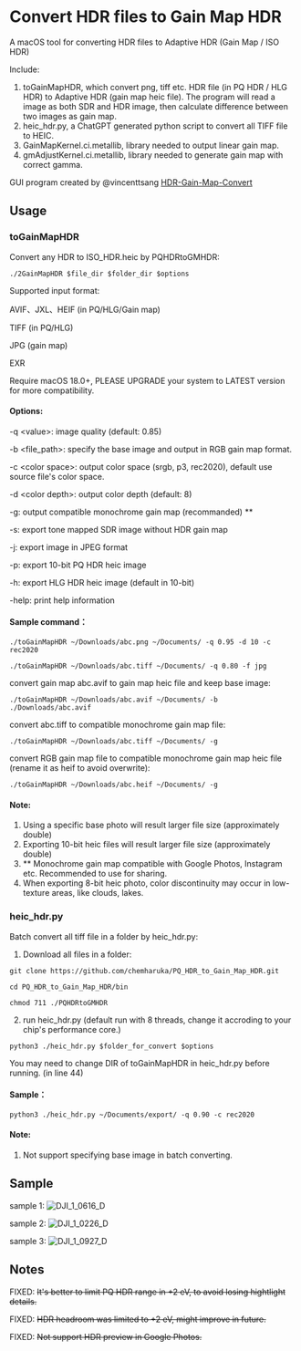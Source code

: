 # Convert HDR files to Gain Map HDR

A macOS tool for converting HDR files to Adaptive HDR (Gain Map / ISO HDR)

Include:

1. toGainMapHDR, which convert png, tiff etc. HDR file (in PQ HDR / HLG HDR) to Adaptive HDR (gain map heic file). The program will read a image as both SDR and HDR image, then calculate difference between two images as gain map.
2. heic_hdr.py, a ChatGPT generated python script to convert all TIFF file to HEIC.
3. GainMapKernel.ci.metallib, library needed to output linear gain map.
4. gmAdjustKernel.ci.metallib, library needed to generate gain map with correct gamma.

GUI program created by @vincenttsang [HDR-Gain-Map-Convert](https://github.com/vincenttsang/HDR-Gain-Map-Convert)

## Usage

### toGainMapHDR

Convert any HDR to ISO_HDR.heic by PQHDRtoGMHDR:

`./2GainMapHDR $file_dir $folder_dir $options`

Supported input format:

AVIF、JXL、HEIF (in PQ/HLG/Gain map)

TIFF (in PQ/HLG)

JPG (gain map)

EXR

Require macOS 18.0+, PLEASE UPGRADE your system to LATEST version for more compatibility.

#### Options:

-q \<value>: image quality (default: 0.85)

-b \<file_path>: specify the base image and output in RGB gain map format.

-c \<color space>: output color space (srgb, p3, rec2020), default use source file's color space.

-d \<color depth>: output color depth (default: 8)

-g: output compatible monochrome gain map (recommanded) \*\*

-s: export tone mapped SDR image without HDR gain map

-j: export image in JPEG format

-p: export 10-bit PQ HDR heic image

-h: export HLG HDR heic image (default in 10-bit)

-help: print help information

#### Sample command：

 `./toGainMapHDR ~/Downloads/abc.png ~/Documents/ -q 0.95 -d 10 -c rec2020`

 `./toGainMapHDR ~/Downloads/abc.tiff ~/Documents/ -q 0.80 -f jpg`
 
convert gain map abc.avif to gain map heic file and keep base image:
 
 `./toGainMapHDR ~/Downloads/abc.avif ~/Documents/ -b ./Downloads/abc.avif` 
 
convert abc.tiff to compatible monochrome gain map file:
 
 `./toGainMapHDR ~/Downloads/abc.tiff ~/Documents/ -g` 
 
convert RGB gain map file to compatible monochrome gain map heic file (rename it as heif to avoid overwrite):

 `./toGainMapHDR ~/Downloads/abc.heif ~/Documents/ -g` 

#### Note: 

1. Using a specific base photo will result larger file size (approximately double)
2. Exporting 10-bit heic files will result larger file size (approximately double)
3. \*\* Monochrome gain map compatible with Google Photos, Instagram etc. Recommended to use for sharing.
4. When exporting 8-bit heic photo, color discontinuity may occur in low-texture areas, like clouds, lakes.

### heic_hdr.py

Batch convert all tiff file in a folder by heic_hdr.py:

1. Download all files in a folder:

`git clone https://github.com/chemharuka/PQ_HDR_to_Gain_Map_HDR.git`

`cd PQ_HDR_to_Gain_Map_HDR/bin`

`chmod 711 ./PQHDRtoGMHDR`

2. run heic_hdr.py (default run with 8 threads, change it accroding to your chip's performance core.)

`python3 ./heic_hdr.py $folder_for_convert $options`

You may need to change DIR of toGainMapHDR in heic_hdr.py before running. (in line 44)

#### Sample：

`python3 ./heic_hdr.py ~/Documents/export/ -q 0.90 -c rec2020`

#### Note: 

1. Not support specifying base image in batch converting.

## Sample

sample 1:
![DJI_1_0616_D](https://github.com/user-attachments/assets/d4fd48bb-6561-496f-b1ab-083ee1ae8a95)

sample 2:
![DJI_1_0226_D](https://github.com/user-attachments/assets/0a718722-6939-41d3-844d-14517442de05)

sample 3:
![DJI_1_0927_D](https://github.com/user-attachments/assets/66da879e-d56a-4bae-8185-d2d7d462e10f)

## Notes

FIXED: ~~It's better to limit PQ HDR range in +2 eV, to avoid losing hightlight details.~~

FIXED: ~~HDR headroom was limited to +2 eV, might improve in future.~~

FIXED: ~~Not support HDR preview in Google Photos.~~

